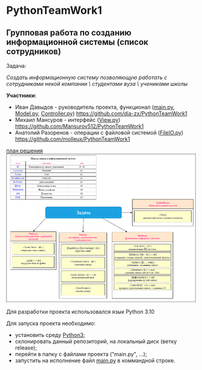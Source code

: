 # PythonTeamWork1

## Групповая работа по созданию информационной системы (список сотрудников)

Задача:

_Создать информационную систему позволяющую работать с сотрудниками некой компании \ студентами вуза \ учениками школы_

__Участники:__

- Иван Давыдов - руководитель проекта, функционал ([main.py](main.py), [Model.py](Model.py), [Controller.py](Controller.py))
<https://github.com/dia-zx/PythonTeamWork1>
- Михаил Мансуров - интерфейс ([View.py](View.py))
<https://github.com/Mansurov512/PythonTeamWork1>
- Анатолий Разоренов - операции с файловой системой ([FileIO.py](FileIO.py))
<https://github.com/molleux/PythonTeamWork1>

[план решения](Plan.png)
![alt](Plan.png)

Для разработки проекта использовался язык Python 3.10

Для запуска проекта необходимо:
- установить среду [Python3](https://www.python.org/downloads/);
- склонировать данный репозиторий, на локальный диск (ветку release);
- перейти в папку с файлами проекта ("main.py", ...);
- запустить на исполнение файл [main.py](main.py) в коммандной строке.